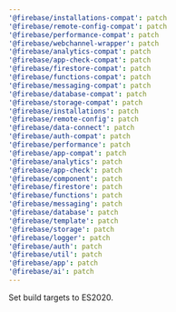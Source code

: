 ```yaml
---
'@firebase/installations-compat': patch
'@firebase/remote-config-compat': patch
'@firebase/performance-compat': patch
'@firebase/webchannel-wrapper': patch
'@firebase/analytics-compat': patch
'@firebase/app-check-compat': patch
'@firebase/firestore-compat': patch
'@firebase/functions-compat': patch
'@firebase/messaging-compat': patch
'@firebase/database-compat': patch
'@firebase/storage-compat': patch
'@firebase/installations': patch
'@firebase/remote-config': patch
'@firebase/data-connect': patch
'@firebase/auth-compat': patch
'@firebase/performance': patch
'@firebase/app-compat': patch
'@firebase/analytics': patch
'@firebase/app-check': patch
'@firebase/component': patch
'@firebase/firestore': patch
'@firebase/functions': patch
'@firebase/messaging': patch
'@firebase/database': patch
'@firebase/template': patch
'@firebase/storage': patch
'@firebase/logger': patch
'@firebase/auth': patch
'@firebase/util': patch
'@firebase/app': patch
'@firebase/ai': patch
---
```


Set build targets to ES2020.
